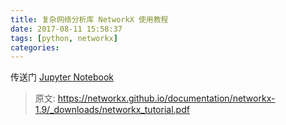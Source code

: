 ```yaml
---
title: 复杂网络分析库 NetworkX 使用教程
date: 2017-08-11 15:58:37
tags: [python, networkx]
categories:
---
```


传送门 [Jupyter Notebook](http://nbviewer.jupyter.org/github/Sai628/jupyter-notebook/blob/master/Python/001_networkx-tutorial.ipynb)

> 原文:
> https://networkx.github.io/documentation/networkx-1.9/_downloads/networkx_tutorial.pdf
